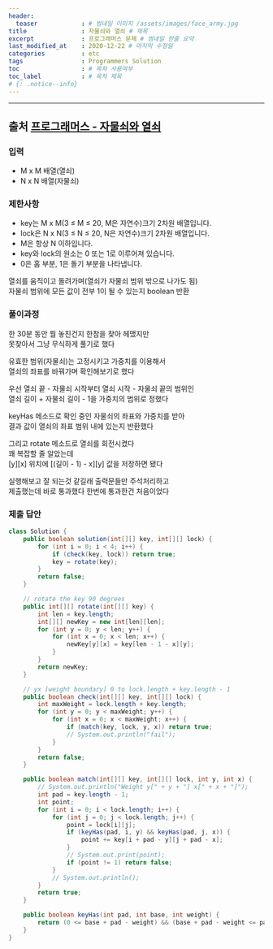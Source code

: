 ```yaml
---
header:
  teaser            : # 썸네일 이미지 /assets/images/face_army.jpg
title               : 자물쇠와 열쇠 # 제목
excerpt             : 프로그래머스 문제 # 썸네일 한줄 요약
last_modified_at    : 2020-12-22 # 마지막 수정일
categories          : etc
tags                : Programmers Solution
toc                 : # 목차 사용여부
toc_label           : # 목차 제목
# {: .notice--info}
---
```


---
## 출처 [프로그래머스 - 자물쇠와 열쇠](https://programmers.co.kr/learn/courses/30/lessons/60059)

### 입력

- M x M 배열(열쇠)
- N x N 배열(자물쇠)

### 제한사항
- key는 M x M(3 ≤ M ≤ 20, M은 자연수)크기 2차원 배열입니다.
- lock은 N x N(3 ≤ N ≤ 20, N은 자연수)크기 2차원 배열입니다.
- M은 항상 N 이하입니다.
- key와 lock의 원소는 0 또는 1로 이루어져 있습니다.
- 0은 홈 부분, 1은 돌기 부분을 나타냅니다.

열쇠를 움직이고 돌려가며(열쇠가 자물쇠 범위 밖으로 나가도 됨)  
자물쇠 범위에 모든 값이 전부 1이 될 수 있는지 boolean 반환  

### 풀이과정

한 30분 동안 뭘 놓친건지 한참을 찾아 헤맸지만  
못찾아서 그냥 무식하게 풀기로 했다  

유효한 범위(자물쇠)는 고정시키고 가중치를 이용해서  
열쇠의 좌표를 바꿔가며 확인해보기로 했다  

우선 열쇠 끝 - 자물쇠 시작부터 열쇠 시작 - 자물쇠 끝의 범위인  
열쇠 길이 + 자물쇠 길이 - 1을 가중치의 범위로 정했다  

keyHas 메소드로 확인 중인 자물쇠의 좌표와 가중치를 받아  
결과 값이 열쇠의 좌표 범위 내에 있는지 반환했다

그리고 rotate 메소드로 열쇠를 회전시켰다  
꽤 복잡할 줄 알았는데  
[y][x] 위치에 [(길이 - 1) - x][y] 값을 저장하면 됐다  

실행해보고 잘 되는것 같길래 출력문들만 주석처리하고  
제출했는데 바로 통과했다 한번에 통과한건 처음이었다   

### 제출 답안
```java
class Solution {
    public boolean solution(int[][] key, int[][] lock) {
        for (int i = 0; i < 4; i++) {
            if (check(key, lock)) return true;
            key = rotate(key);
        }
        return false;
    }

    // rotate the key 90 degrees
    public int[][] rotate(int[][] key) {
        int len = key.length;
        int[][] newKey = new int[len][len];
        for (int y = 0; y < len; y++) {
            for (int x = 0; x < len; x++) {
                newKey[y][x] = key[len - 1 - x][y];
            }
        }
        return newKey;
    }

    // yx [weight boundary] 0 to lock.length + key.length - 1
    public boolean check(int[][] key, int[][] lock) {
        int maxWeight = lock.length + key.length;
        for (int y = 0; y < maxWeight; y++) {
            for (int x = 0; x < maxWeight; x++) {
                if (match(key, lock, y, x)) return true;
                // System.out.println("fail");
            }
        }
        return false;
    }

    public boolean match(int[][] key, int[][] lock, int y, int x) {
        // System.out.println("Weight y[" + y + "] x[" + x + "]");
        int pad = key.length - 1;
        int point;
        for (int i = 0; i < lock.length; i++) {
            for (int j = 0; j < lock.length; j++) {
                point = lock[i][j];
                if (keyHas(pad, i, y) && keyHas(pad, j, x)) {
                    point += key[i + pad - y][j + pad - x];
                }
                // System.out.print(point);
                if (point != 1) return false;
            }
            // System.out.println();
        }
        return true;
    }

    public boolean keyHas(int pad, int base, int weight) {
        return (0 <= base + pad - weight) && (base + pad - weight <= pad);
    }
}
```